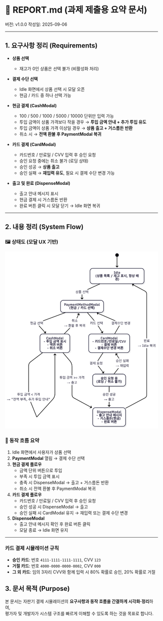 # 📄 REPORT.md (과제 제출용 요약 문서)

버전: v1.0.0
작성일: 2025-09-06

---

## 1. 요구사항 정리 (Requirements)

- **상품 선택**
  - 재고가 0인 상품은 선택 불가 (비활성화 처리)

- **결제 수단 선택**
  - Idle 화면에서 상품 선택 시 모달 오픈
  - 현금 / 카드 중 하나 선택 가능

- **현금 결제 (CashModal)**
  - 100 / 500 / 1000 / 5000 / 10000 단위만 입력 가능
  - 투입 금액이 상품 가격보다 작을 경우 → **투입 금액 안내 + 추가 투입 유도**
  - 투입 금액이 상품 가격 이상일 경우 → **상품 출고 + 거스름돈 반환**
  - 취소 시 → **전액 환불 후 PaymentModal 복귀**

- **카드 결제 (CardModal)**
  - 카드번호 / 만료일 / CVV 입력 후 승인 요청
  - 승인 요청 중에는 취소 불가 (로딩 상태)
  - 승인 성공 → **상품 출고**
  - 승인 실패 → **재입력 유도**, 필요 시 결제 수단 변경 가능

- **출고 및 완료 (DispenseModal)**
  - 출고 안내 메시지 표시
  - 현금 결제 시 거스름돈 반환
  - 완료 버튼 클릭 시 모달 닫기 → Idle 화면 복귀

---

## 2. 내용 정리 (System Flow)

### 🖼️ 상태도 (모달 UX 기반)

![Vending Machine State Diagram](./vending_state_diagram.png)

### 🔄 동작 흐름 요약

1. Idle 화면에서 사용자가 상품 선택
2. **PaymentModal** 열림 → 결제 수단 선택
3. **현금 결제 플로우**
   - 금액 단위 버튼으로 투입
   - 부족 시 투입 금액 표시
   - 충족 시 DispenseModal → 출고 + 거스름돈 반환
   - 취소 시 전액 환불 후 PaymentModal 복귀
4. **카드 결제 플로우**
   - 카드번호 / 만료일 / CVV 입력 후 승인 요청
   - 승인 성공 시 DispenseModal → 출고
   - 승인 실패 시 CardModal 유지 → 재입력 또는 결제 수단 변경
5. **DispenseModal**
   - 출고 안내 메시지 확인 후 완료 버튼 클릭
   - 모달 종료 → Idle 화면 유지

---

### 카드 결제 시뮬레이션 규칙

- **승인 카드**: 번호 `4111-1111-1111-1111`, CVV `123`
- **거절 카드**: 번호 `4000-0000-0000-0002`, CVV `000`
- **그 외 카드**: 임의 3자리 CVV와 함께 입력 시 80% 확률로 승인, 20% 확률로 거절

## 3. 문서 목적 (Purpose)

본 문서는 자판기 결제 시뮬레이션의 **요구사항과 동작 흐름을 간결하게 시각화·정리**하여,  
평가자 및 개발자가 시스템 구조를 빠르게 이해할 수 있도록 하는 것을 목표로 합니다.
